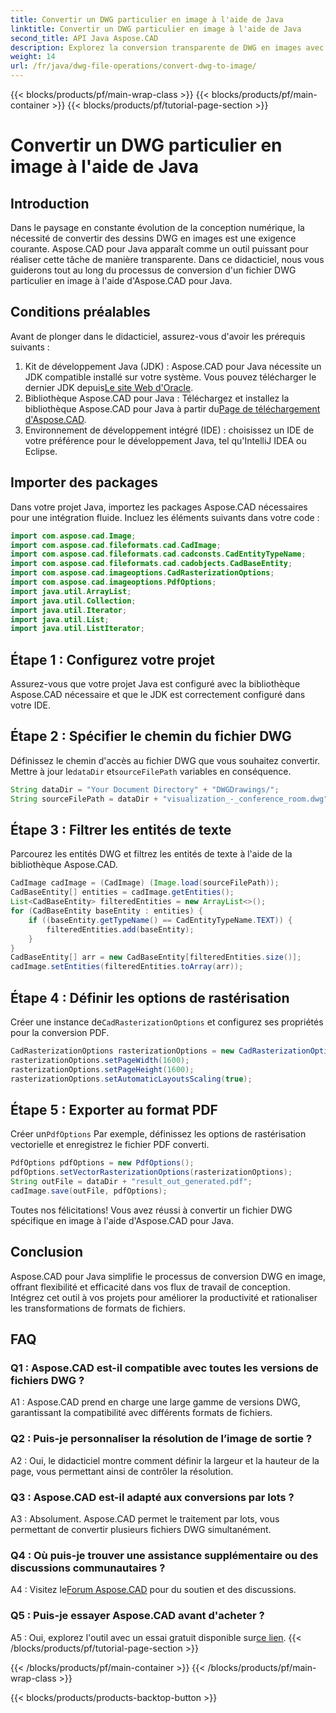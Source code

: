 ```yaml
---
title: Convertir un DWG particulier en image à l'aide de Java
linktitle: Convertir un DWG particulier en image à l'aide de Java
second_title: API Java Aspose.CAD
description: Explorez la conversion transparente de DWG en images avec Aspose.CAD pour Java. Suivez notre guide étape par étape pour des transformations efficaces de format de fichier.
weight: 14
url: /fr/java/dwg-file-operations/convert-dwg-to-image/
---
```


{{< blocks/products/pf/main-wrap-class >}}
{{< blocks/products/pf/main-container >}}
{{< blocks/products/pf/tutorial-page-section >}}

# Convertir un DWG particulier en image à l'aide de Java

## Introduction

Dans le paysage en constante évolution de la conception numérique, la nécessité de convertir des dessins DWG en images est une exigence courante. Aspose.CAD pour Java apparaît comme un outil puissant pour réaliser cette tâche de manière transparente. Dans ce didacticiel, nous vous guiderons tout au long du processus de conversion d'un fichier DWG particulier en image à l'aide d'Aspose.CAD pour Java.

## Conditions préalables

Avant de plonger dans le didacticiel, assurez-vous d'avoir les prérequis suivants :
1.  Kit de développement Java (JDK) : Aspose.CAD pour Java nécessite un JDK compatible installé sur votre système. Vous pouvez télécharger le dernier JDK depuis[Le site Web d'Oracle](https://www.oracle.com/java/technologies/javase-downloads.html).
2.  Bibliothèque Aspose.CAD pour Java : Téléchargez et installez la bibliothèque Aspose.CAD pour Java à partir du[Page de téléchargement d'Aspose.CAD](https://releases.aspose.com/cad/java/).
3. Environnement de développement intégré (IDE) : choisissez un IDE de votre préférence pour le développement Java, tel qu'IntelliJ IDEA ou Eclipse.

## Importer des packages

Dans votre projet Java, importez les packages Aspose.CAD nécessaires pour une intégration fluide. Incluez les éléments suivants dans votre code :

```java
import com.aspose.cad.Image;
import com.aspose.cad.fileformats.cad.CadImage;
import com.aspose.cad.fileformats.cad.cadconsts.CadEntityTypeName;
import com.aspose.cad.fileformats.cad.cadobjects.CadBaseEntity;
import com.aspose.cad.imageoptions.CadRasterizationOptions;
import com.aspose.cad.imageoptions.PdfOptions;
import java.util.ArrayList;
import java.util.Collection;
import java.util.Iterator;
import java.util.List;
import java.util.ListIterator;
```

## Étape 1 : Configurez votre projet

Assurez-vous que votre projet Java est configuré avec la bibliothèque Aspose.CAD nécessaire et que le JDK est correctement configuré dans votre IDE.

## Étape 2 : Spécifier le chemin du fichier DWG

Définissez le chemin d'accès au fichier DWG que vous souhaitez convertir. Mettre à jour le`dataDir` et`sourceFilePath` variables en conséquence.

```java
String dataDir = "Your Document Directory" + "DWGDrawings/";
String sourceFilePath = dataDir + "visualization_-_conference_room.dwg";
```

## Étape 3 : Filtrer les entités de texte

Parcourez les entités DWG et filtrez les entités de texte à l'aide de la bibliothèque Aspose.CAD.

```java
CadImage cadImage = (CadImage) (Image.load(sourceFilePath));
CadBaseEntity[] entities = cadImage.getEntities();
List<CadBaseEntity> filteredEntities = new ArrayList<>();
for (CadBaseEntity baseEntity : entities) {
    if ((baseEntity.getTypeName() == CadEntityTypeName.TEXT)) {
        filteredEntities.add(baseEntity);
    }
}
CadBaseEntity[] arr = new CadBaseEntity[filteredEntities.size()];
cadImage.setEntities(filteredEntities.toArray(arr));
```

## Étape 4 : Définir les options de rastérisation

 Créer une instance de`CadRasterizationOptions` et configurez ses propriétés pour la conversion PDF.

```java
CadRasterizationOptions rasterizationOptions = new CadRasterizationOptions();
rasterizationOptions.setPageWidth(1600);
rasterizationOptions.setPageHeight(1600);
rasterizationOptions.setAutomaticLayoutsScaling(true);
```

## Étape 5 : Exporter au format PDF

 Créer un`PdfOptions` Par exemple, définissez les options de rastérisation vectorielle et enregistrez le fichier PDF converti.

```java
PdfOptions pdfOptions = new PdfOptions();
pdfOptions.setVectorRasterizationOptions(rasterizationOptions);
String outFile = dataDir + "result_out_generated.pdf";
cadImage.save(outFile, pdfOptions);
```

Toutes nos félicitations! Vous avez réussi à convertir un fichier DWG spécifique en image à l'aide d'Aspose.CAD pour Java.

## Conclusion

Aspose.CAD pour Java simplifie le processus de conversion DWG en image, offrant flexibilité et efficacité dans vos flux de travail de conception. Intégrez cet outil à vos projets pour améliorer la productivité et rationaliser les transformations de formats de fichiers.

## FAQ

### Q1 : Aspose.CAD est-il compatible avec toutes les versions de fichiers DWG ?

A1 : Aspose.CAD prend en charge une large gamme de versions DWG, garantissant la compatibilité avec différents formats de fichiers.

### Q2 : Puis-je personnaliser la résolution de l’image de sortie ?

A2 : Oui, le didacticiel montre comment définir la largeur et la hauteur de la page, vous permettant ainsi de contrôler la résolution.

### Q3 : Aspose.CAD est-il adapté aux conversions par lots ?

A3 : Absolument. Aspose.CAD permet le traitement par lots, vous permettant de convertir plusieurs fichiers DWG simultanément.

### Q4 : Où puis-je trouver une assistance supplémentaire ou des discussions communautaires ?

 A4 : Visitez le[Forum Aspose.CAD](https://forum.aspose.com/c/cad/19) pour du soutien et des discussions.

### Q5 : Puis-je essayer Aspose.CAD avant d'acheter ?

 A5 : Oui, explorez l'outil avec un essai gratuit disponible sur[ce lien](https://releases.aspose.com/).
{{< /blocks/products/pf/tutorial-page-section >}}

{{< /blocks/products/pf/main-container >}}
{{< /blocks/products/pf/main-wrap-class >}}

{{< blocks/products/products-backtop-button >}}
